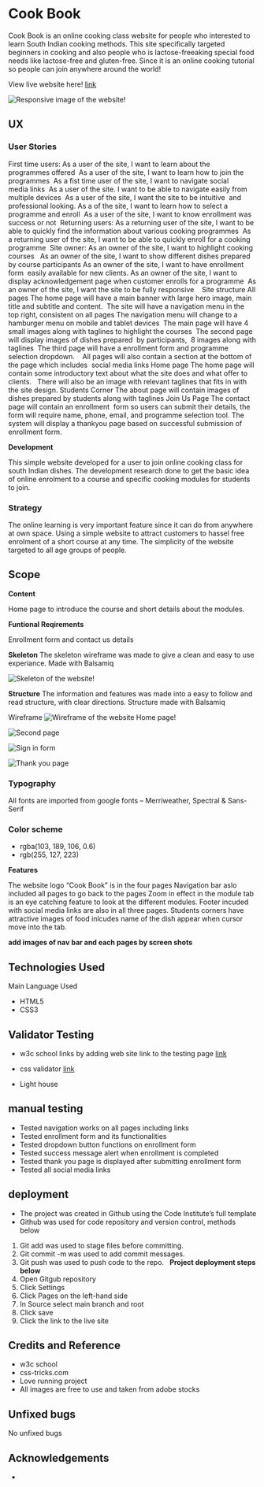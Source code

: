# Cook Book
Cook Book is an online cooking class website for people who interested to learn South Indian cooking methods. This site specifically targeted beginners in cooking and also people who is lactose-freeaking special food needs like lactose-free and gluten-free. Since it is an online cooking tutorial so people can join anywhere around the world!


View live website here! <a href="https://minumthomas.github.io/project-1/">link</a>

![Responsive image of the website!](/assets/image/responsive%20image%20readme.png "responsive image of the website")
## UX

### User Stories
First time users:
As a user of the site, I want to learn about the programmes offered 
As a user of the site, I want to learn how to join the programmes 
As a fist time user of the site, I want to navigate social media links 
As a user of the site. I want to be able to navigate easily from multiple devices 
As a user of the site, I want the site to be intuitive  and professional looking.
As a of the site, I want to learn how to select a programme and enroll 
As a user of the site, I want to know enrollment was success or not 
Returning users:
As a returning user of the site, I want to be able to quickly find the information about various cooking programmes 
As a returning user of the site, I want to be able to quickly enroll for a cooking programme 
Site owner:
As an owner of the site, I want to highlight cooking courses  
As an owner of the site, I want to show different dishes prepared by course participants
As an owner of the site, I want to have enrollment form  easily available for new clients.
As an owner of the site, I want to display acknowledgement page when customer enrolls for a programme 
As an owner of the site, I want the site to be fully responsive 
 
Site structure
All pages
The home page will have a main banner with large hero image, main title and subtitle and content. 
The site will have a navigation menu in the top right, consistent on all pages
The navigation menu will change to a hamburger menu on mobile and tablet devices 
The main page will have 4 small images along with taglines to highlight the courses 
The second page will display images of dishes prepared  by participants,  8 images along with taglines 
The third page will have a enrollment form and programme selection dropdown. 
 
All pages will also contain a section at the bottom of the page which includes  social media links
Home page
The home page will contain some introductory text about what the site does and what offer to clients.
 
There will also be an image with relevant taglines that fits in with the site design.
Students Corner
The about page will contain images of dishes prepared by students along with taglines
Join Us Page
The contact page will contain an enrollment  form so users can submit their details, the form will require name, phone, email, and programme selection tool. The system will display a thankyou page based on successful submission of enrollment form.



**Development**

This simple website developed for a user to join online cooking class for south Indian dishes. The development research done to get the basic idea of online enrolment to a course and specific cooking modules for students to join.

### Strategy
The online learning is very important feature since it can do from anywhere at own space. Using a simple website to attract customers to hassel free enrolment of a short course at any time. The simplicity of the website targeted to all age groups of people.


## Scope

__Content__

Home page to introduce the course and short details about the modules. 

__Funtional Reqirements__

Enrollment form and contact us details


**Skeleton**
The skeleton wireframe was made to give a clean and easy to use experiance.
Made with Balsamiq

![Skeleton of the website!](/assets/image/skeleton.png)


**Structure**
The information and features was made into a easy to follow and read structure, with clear directions.
Structure made with Balsamiq

Wireframe 
![Wireframe of the website Home page!](/assets/image/Home%20Page.png  "wireframe of home page")

![Second page](/assets/image/Students%20Corner.png "wireframe of food image page")

![Sign in form](/assets/image/Form%20.png  "wireframe of home page")

![Thank you page](/assets/image/Thankyou%20Page.png "wireframe of home page")




### Typography

All fonts are imported from google fonts – Merriweather, Spectral & Sans- Serif
 



### Color scheme

- rgba(103, 189, 106, 0.6)
- rgb(255, 127, 223)

**Features**

The website logo “Cook Book” is in the four pages
Navigation bar aslo included all pages to go back to the pages
Zoom in effect in the module tab is an eye catching feature to look at the different modules.
Footer incuded with social media links are also in all three pages. 
Students corners have attractive images of food inlcudes name of the dish appear when cursor move into the tab.

**add images of nav bar and each pages by screen shots**




## Technologies Used

Main Language Used
- HTML5
- CSS3

## Validator Testing

- w3c school links by adding web site link to the testing page
<a href="https://validator.w3.org/nu/?doc=https%3A%2F%2Fminumthomas.github.io%2FCookBook%2Fjoinus.html">link</a>

- css validator
<a href="https://jigsaw.w3.org/css-validator/validator?uri=https%3A%2F%2Fminumthomas.github.io%2FCookBook%2Fassets%2Fcss%2Fstyle.css&profile=css3svg&usermedium=all&warning=1&vextwarning=&lang=en">link</a>

- Light house


## manual testing
- Tested navigation works on all pages including links 
- Tested enrollment form and its functionalities 
- Tested dropdown button functions on enrollment form 
- Tested success message alert when enrollment is completed 
- Tested thank you page is displayed after submitting enrollment form 
- Tested all social media links 


## deployment
- The project was created in Github using the Code Institute’s full template
- Github was used for code repository and version control, methods below 
1. Git add was used to stage files before committing.
2. Git commit -m was used to add commit messages.
3. Git push was used to push code to the repo.
 
**Project deployment steps below**
1. Open Gitgub repository
2. Click Settings
3. Click Pages on the left-hand side
4. In Source select main branch and root
5. Click save
6. Click the link to the live site


## Credits and Reference

- w3c school 
- css-tricks.com
- Love running project 
- All images are free to use and taken from adobe stocks

## Unfixed bugs
No unfixed bugs

## Acknowledgements
<!-- - thanks to Chris quinn mentor -->
<!-- - slack team members -->
- 
